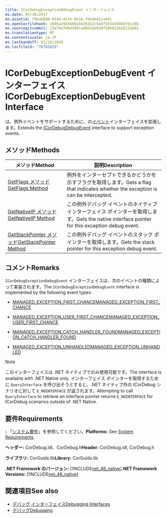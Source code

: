 ```yaml
---
title: ICorDebugExceptionDebugEvent インターフェイス
ms.date: 03/30/2017
ms.assetid: f9ba60d8-b54d-417e-bb3e-fde4b41ca44c
ms.openlocfilehash: 168ba2945608a5b26432c5a0f583e5d406f6ce9b
ms.sourcegitcommit: 13e79efdbd589cad6b1de634f5d6b1262b12ab01
ms.translationtype: MT
ms.contentlocale: ja-JP
ms.lasthandoff: 01/28/2020
ms.locfileid: "76782829"
---
```

# <a name="icordebugexceptiondebugevent-interface"></a><span data-ttu-id="4db9d-102">ICorDebugExceptionDebugEvent インターフェイス</span><span class="sxs-lookup"><span data-stu-id="4db9d-102">ICorDebugExceptionDebugEvent Interface</span></span>
<span data-ttu-id="4db9d-103">は、例外イベントをサポートするために、の[イベント](icordebugdebugevent-interface.md)インターフェイスを拡張します。</span><span class="sxs-lookup"><span data-stu-id="4db9d-103">Extends the [ICorDebugDebugEvent](icordebugdebugevent-interface.md) interface to support exception events.</span></span>  
  
## <a name="methods"></a><span data-ttu-id="4db9d-104">メソッド</span><span class="sxs-lookup"><span data-stu-id="4db9d-104">Methods</span></span>  
  
|<span data-ttu-id="4db9d-105">メソッド</span><span class="sxs-lookup"><span data-stu-id="4db9d-105">Method</span></span>|<span data-ttu-id="4db9d-106">説明</span><span class="sxs-lookup"><span data-stu-id="4db9d-106">Description</span></span>|  
|------------|-----------------|  
|[<span data-ttu-id="4db9d-107">GetFlags メソッド</span><span class="sxs-lookup"><span data-stu-id="4db9d-107">GetFlags Method</span></span>](icordebugexceptiondebugevent-getflags-method.md)|<span data-ttu-id="4db9d-108">例外をインターセプトできるかどうかを示すフラグを取得します。</span><span class="sxs-lookup"><span data-stu-id="4db9d-108">Gets a flag that indicates whether the exception is can be intercepted.</span></span>|  
|[<span data-ttu-id="4db9d-109">GetNativeIP メソッド</span><span class="sxs-lookup"><span data-stu-id="4db9d-109">GetNativeIP Method</span></span>](icordebugexceptiondebugevent-getnativeip-method.md)|<span data-ttu-id="4db9d-110">この例外デバッグ イベントのネイティブ インターフェイス ポインターを取得します。</span><span class="sxs-lookup"><span data-stu-id="4db9d-110">Gets the native interface pointer for this exception debug event.</span></span>|  
|[<span data-ttu-id="4db9d-111">GetStackPointer メソッド</span><span class="sxs-lookup"><span data-stu-id="4db9d-111">GetStackPointer Method</span></span>](icordebugexceptiondebugevent-getstackpointer-method.md)|<span data-ttu-id="4db9d-112">この例外デバッグ イベントのスタック ポインターを取得します。</span><span class="sxs-lookup"><span data-stu-id="4db9d-112">Gets the stack pointer for this exception debug event.</span></span>|  
  
## <a name="remarks"></a><span data-ttu-id="4db9d-113">コメント</span><span class="sxs-lookup"><span data-stu-id="4db9d-113">Remarks</span></span>  
 <span data-ttu-id="4db9d-114">`ICorDebugExceptionDebugEvent` インターフェイスは、次のイベントの種類によって実装されます。</span><span class="sxs-lookup"><span data-stu-id="4db9d-114">The `ICorDebugExceptionDebugEvent` interface is implemented by the following event types:</span></span>  
  
- [<span data-ttu-id="4db9d-115">MANAGED_EXCEPTION_FIRST_CHANCE</span><span class="sxs-lookup"><span data-stu-id="4db9d-115">MANAGED_EXCEPTION_FIRST_CHANCE</span></span>](cordebugrecordformat-enumeration.md)  
  
- [<span data-ttu-id="4db9d-116">MANAGED_EXCEPTION_USER_FIRST_CHANCE</span><span class="sxs-lookup"><span data-stu-id="4db9d-116">MANAGED_EXCEPTION_USER_FIRST_CHANCE</span></span>](cordebugrecordformat-enumeration.md)  
  
- [<span data-ttu-id="4db9d-117">MANAGED_EXCEPTION_CATCH_HANDLER_FOUND</span><span class="sxs-lookup"><span data-stu-id="4db9d-117">MANAGED_EXCEPTION_CATCH_HANDLER_FOUND</span></span>](cordebugrecordformat-enumeration.md)  
  
- [<span data-ttu-id="4db9d-118">MANAGED_EXCEPTION_UNHANDLED</span><span class="sxs-lookup"><span data-stu-id="4db9d-118">MANAGED_EXCEPTION_UNHANDLED</span></span>](cordebugrecordformat-enumeration.md)  
  
> [!NOTE]
> <span data-ttu-id="4db9d-119">このインターフェイスは .NET ネイティブでのみ使用可能です。</span><span class="sxs-lookup"><span data-stu-id="4db9d-119">The interface is available with .NET Native only.</span></span> <span data-ttu-id="4db9d-120">インターフェイス ポインターを取得するために `QueryInterface` を呼び出そうとすると、.NET ネイティブ外の ICorDebug シナリオに対して `E_NOINTERFACE` が返されます。</span><span class="sxs-lookup"><span data-stu-id="4db9d-120">Attempting to call `QueryInterface` to retrieve an interface pointer returns `E_NOINTERFACE` for ICorDebug scenarios outside of .NET Native.</span></span>  
  
## <a name="requirements"></a><span data-ttu-id="4db9d-121">要件</span><span class="sxs-lookup"><span data-stu-id="4db9d-121">Requirements</span></span>  
 <span data-ttu-id="4db9d-122">**:** 「[システム要件](../../../../docs/framework/get-started/system-requirements.md)」を参照してください。</span><span class="sxs-lookup"><span data-stu-id="4db9d-122">**Platforms:** See [System Requirements](../../../../docs/framework/get-started/system-requirements.md).</span></span>  
  
 <span data-ttu-id="4db9d-123">**ヘッダー:** CorDebug.idl、CorDebug.h</span><span class="sxs-lookup"><span data-stu-id="4db9d-123">**Header:** CorDebug.idl, CorDebug.h</span></span>  
  
 <span data-ttu-id="4db9d-124">**ライブラリ:** CorGuids.lib</span><span class="sxs-lookup"><span data-stu-id="4db9d-124">**Library:** CorGuids.lib</span></span>  
  
 <span data-ttu-id="4db9d-125">**.NET Framework のバージョン:** [!INCLUDE[net_46_native](../../../../includes/net-46-native-md.md)]</span><span class="sxs-lookup"><span data-stu-id="4db9d-125">**.NET Framework Versions:** [!INCLUDE[net_46_native](../../../../includes/net-46-native-md.md)]</span></span>  
  
## <a name="see-also"></a><span data-ttu-id="4db9d-126">関連項目</span><span class="sxs-lookup"><span data-stu-id="4db9d-126">See also</span></span>

- [<span data-ttu-id="4db9d-127">デバッグ インターフェイス</span><span class="sxs-lookup"><span data-stu-id="4db9d-127">Debugging Interfaces</span></span>](debugging-interfaces.md)
- [<span data-ttu-id="4db9d-128">デバッグ</span><span class="sxs-lookup"><span data-stu-id="4db9d-128">Debugging</span></span>](index.md)
